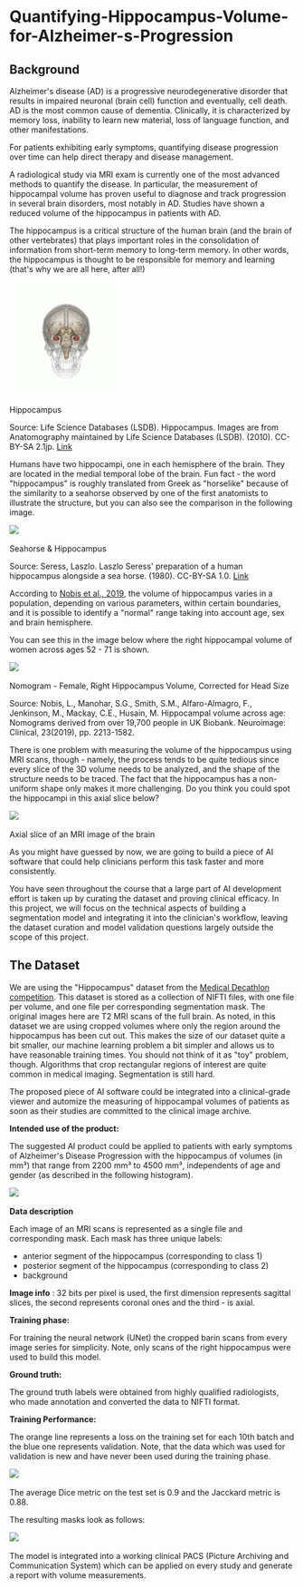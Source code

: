 # Quantifying-Hippocampus-Volume-for-Alzheimer-s-Progression

## **Background**

Alzheimer's disease (AD) is a progressive neurodegenerative disorder that results in impaired neuronal (brain cell) function and eventually, cell death. AD is the most common cause of dementia. Clinically, it is characterized by memory loss, inability to learn new material, loss of language function, and other manifestations.

For patients exhibiting early symptoms, quantifying disease progression over time can help direct therapy and disease management.

A radiological study via MRI exam is currently one of the most advanced methods to quantify the disease. In particular, the measurement of hippocampal volume has proven useful to diagnose and track progression in several brain disorders, most notably in AD. Studies have shown a reduced volume of the hippocampus in patients with AD.

The hippocampus is a critical structure of the human brain (and the brain of other vertebrates) that plays important roles in the consolidation of information from short-term memory to long-term memory. In other words, the hippocampus is thought to be responsible for memory and learning (that's why we are all here, after all!)

![](visualization/Hippocampus_small.gif)

Hippocampus

Source: Life Science Databases (LSDB). Hippocampus. Images are from Anatomography maintained by Life Science Databases (LSDB). (2010). CC-BY-SA 2.1jp. [Link](https://commons.wikimedia.org/wiki/File:Hippocampus_small.gif)

Humans have two hippocampi, one in each hemisphere of the brain. They are located in the medial temporal lobe of the brain. Fun fact - the word "hippocampus" is roughly translated from Greek as "horselike" because of the similarity to a seahorse observed by one of the first anatomists to illustrate the structure, but you can also see the comparison in the following image.

![](RackMultipart20221113-1-pesno7_html_7480f2139d51e8ce.jpg)

Seahorse & Hippocampus

Source: Seress, Laszlo. Laszlo Seress' preparation of a human hippocampus alongside a sea horse. (1980). CC-BY-SA 1.0. [Link](https://commons.wikimedia.org/wiki/File:Hippocampus_and_seahorse.JPG)

According to [Nobis et al., 2019](https://www.sciencedirect.com/science/article/pii/S2213158219302542), the volume of hippocampus varies in a population, depending on various parameters, within certain boundaries, and it is possible to identify a "normal" range taking into account age, sex and brain hemisphere.

You can see this in the image below where the right hippocampal volume of women across ages 52 - 71 is shown.

![](RackMultipart20221113-1-pesno7_html_7286dd50a3a59fdb.jpg)

Nomogram - Female, Right Hippocampus Volume, Corrected for Head Size

Source: Nobis, L., Manohar, S.G., Smith, S.M., Alfaro-Almagro, F., Jenkinson, M., Mackay, C.E., Husain, M. Hippocampal volume across age: Nomograms derived from over 19,700 people in UK Biobank. Neuroimage: Clinical, 23(2019), pp. 2213-1582.

There is one problem with measuring the volume of the hippocampus using MRI scans, though - namely, the process tends to be quite tedious since every slice of the 3D volume needs to be analyzed, and the shape of the structure needs to be traced. The fact that the hippocampus has a non-uniform shape only makes it more challenging. Do you think you could spot the hippocampi in this axial slice below?

![](RackMultipart20221113-1-pesno7_html_92d7f90d2dfcc30c.jpg)

Axial slice of an MRI image of the brain

As you might have guessed by now, we are going to build a piece of AI software that could help clinicians perform this task faster and more consistently.

You have seen throughout the course that a large part of AI development effort is taken up by curating the dataset and proving clinical efficacy. In this project, we will focus on the technical aspects of building a segmentation model and integrating it into the clinician's workflow, leaving the dataset curation and model validation questions largely outside the scope of this project.

## **The Dataset**

We are using the "Hippocampus" dataset from the [Medical Decathlon competition](http://medicaldecathlon.com/). This dataset is stored as a collection of NIFTI files, with one file per volume, and one file per corresponding segmentation mask. The original images here are T2 MRI scans of the full brain. As noted, in this dataset we are using cropped volumes where only the region around the hippocampus has been cut out. This makes the size of our dataset quite a bit smaller, our machine learning problem a bit simpler and allows us to have reasonable training times. You should not think of it as "toy" problem, though. Algorithms that crop rectangular regions of interest are quite common in medical imaging. Segmentation is still hard.

The proposed piece of AI software could be integrated into a clinical-grade viewer and automize the measuring of hippocampal volumes of patients as soon as their studies are committed to the clinical image archive.

**Intended use of the product:**

The suggested AI product could be applied to patients with early symptoms of Alzheimer's Disease Progression with the hippocampus of volumes (in mm³) that range from 2200 mm³ to 4500 mm³, independents of age and gender (as described in the following histogram).

![](RackMultipart20221113-1-pesno7_html_2186b4466c23a241.png)

**Data description**

Each image of an MRI scans is represented as a single file and corresponding mask. Each mask has three unique labels:

- anterior segment of the hippocampus (corresponding to class 1)
- posterior segment of the hippocampus (corresponding to class 2)
- background

**Image info** : 32 bits per pixel is used, the first dimension represents sagittal slices, the second represents coronal ones and the third - is axial.

**Training phase:**

For training the neural network (UNet) the cropped barin scans from every image series for simplicity. Note, only scans of the right hippocampus were used to build this model.

**Ground truth:**

The ground truth labels were obtained from highly qualified radiologists, who made annotation and converted the data to NIFTI format.

**Training Performance:**

The orange line represents a loss on the training set for each 10th batch and the blue one represents validation. Note, that the data which was used for validation is new and have never been used during the training phase.

![](RackMultipart20221113-1-pesno7_html_780d9751483f1fcc.png)

The average Dice metric on the test set is 0.9 and the Jacckard metric is 0.88.

The resulting masks look as follows:

![](RackMultipart20221113-1-pesno7_html_b2a3c9682e87f375.png)

The model is integrated into a working clinical PACS (Picture Archiving and Communication System) which can be applied on every study and generate a report with volume measurements.
